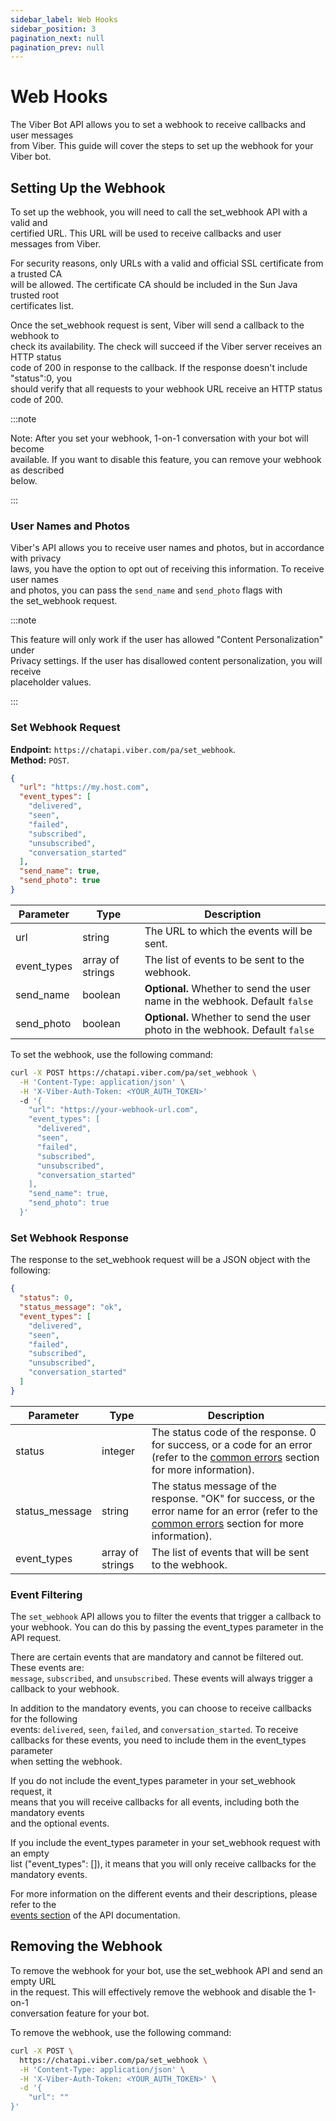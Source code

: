 ```yaml
---
sidebar_label: Web Hooks
sidebar_position: 3
pagination_next: null
pagination_prev: null
---
```


# Web Hooks

[//]: comment "an intro to web hooks"

The Viber Bot API allows you to set a webhook to receive callbacks and user messages<br/>
from Viber. This guide will cover the steps to set up the webhook for your Viber bot.

## Setting Up the Webhook

[//]: comment "a guide to setting up the webhook"

To set up the webhook, you will need to call the set_webhook API with a valid and<br/>
certified URL. This URL will be used to receive callbacks and user messages from Viber.

For security reasons, only URLs with a valid and official SSL certificate from a trusted CA<br/>
will be allowed. The certificate CA should be included in the Sun Java trusted root<br/>
certificates list.

Once the set_webhook request is sent, Viber will send a callback to the webhook to<br/>
check its availability. The check will succeed if the Viber server receives an HTTP status<br/>
code of 200 in response to the callback. If the response doesn't include "status":0, you<br/>
should verify that all requests to your webhook URL receive an HTTP status code of 200.

:::note

Note: After you set your webhook, 1-on-1 conversation with your bot will become<br/>
available. If you want to disable this feature, you can remove your webhook as described<br/>
below.

:::

### User Names and Photos

Viber's API allows you to receive user names and photos, but in accordance with privacy<br/>
laws, you have the option to opt out of receiving this information. To receive user names<br/>
and photos, you can pass the `send_name` and `send_photo` flags with<br/>
the set_webhook request.

:::note

This feature will only work if the user has allowed "Content Personalization" under<br/>
Privacy settings. If the user has disallowed content personalization, you will receive<br/>
placeholder values.

:::

### Set Webhook Request

**Endpoint:** `https://chatapi.viber.com/pa/set_webhook`. <br/>
**Method:** `POST`. <br/>

```json title="Payload"
{
  "url": "https://my.host.com",
  "event_types": [
    "delivered",
    "seen",
    "failed",
    "subscribed",
    "unsubscribed",
    "conversation_started"
  ],
  "send_name": true,
  "send_photo": true
}
```

| Parameter   | Type             | Description                                                                  |
| ----------- | ---------------- | ---------------------------------------------------------------------------- |
| url         | string           | The URL to which the events will be sent.                                    |
| event_types | array of strings | The list of events to be sent to the webhook.                                |
| send_name   | boolean          | **Optional.** Whether to send the user name in the webhook. Default `false`  |
| send_photo  | boolean          | **Optional.** Whether to send the user photo in the webhook. Default `false` |

To set the webhook, use the following command:

```bash title="Request Example"
curl -X POST https://chatapi.viber.com/pa/set_webhook \
  -H 'Content-Type: application/json' \
  -H 'X-Viber-Auth-Token: <YOUR_AUTH_TOKEN>'
  -d '{
    "url": "https://your-webhook-url.com",
    "event_types": [
      "delivered",
      "seen",
      "failed",
      "subscribed",
      "unsubscribed",
      "conversation_started"
    ],
    "send_name": true,
    "send_photo": true
  }'
```

### Set Webhook Response

The response to the set_webhook request will be a JSON object with the following:<br/>

```json title="Response Example"
{
  "status": 0,
  "status_message": "ok",
  "event_types": [
    "delivered",
    "seen",
    "failed",
    "subscribed",
    "unsubscribed",
    "conversation_started"
  ]
}
```

| Parameter      | Type             | Description                                                                                                                                                  |
| -------------- | ---------------- | ------------------------------------------------------------------------------------------------------------------------------------------------------------ |
| status         | integer          | The status code of the response. 0 for success, or a code for an error (refer to the [common errors](../errors) section for more information).               |
| status_message | string           | The status message of the response. "OK" for success, or the error name for an error (refer to the [common errors](../errors) section for more information). |
| event_types    | array of strings | The list of events that will be sent to the webhook.                                                                                                         |

### Event Filtering

The `set_webhook` API allows you to filter the events that trigger a callback to your<be/>
webhook. You can do this by passing the event_types parameter in the API request.

There are certain events that are mandatory and cannot be filtered out. These events are:<br/>
`message`, `subscribed`, and `unsubscribed`. These events will always trigger a<br/>
callback to your webhook.

In addition to the mandatory events, you can choose to receive callbacks for the following<br/>
events: `delivered`, `seen`, `failed`, and `conversation_started`. To receive<br/>
callbacks for these events, you need to include them in the event_types parameter<br/>
when setting the webhook.

If you do not include the event_types parameter in your set_webhook request, it<br/>
means that you will receive callbacks for all events, including both the mandatory events<br/>
and the optional events.

If you include the event_types parameter in your set_webhook request with an empty<br/>
list ("event_types": []), it means that you will only receive callbacks for the<br/>
mandatory events.

For more information on the different events and their descriptions, please refer to the<br/>
[events section](../events/intro.md) of the API documentation.

## Removing the Webhook

[//]: comment "a guide to removing the webhook"

To remove the webhook for your bot, use the set_webhook API and send an empty URL<br/>
in the request. This will effectively remove the webhook and disable the 1-on-1<br/>
conversation feature for your bot.

To remove the webhook, use the following command:

```bash title="Request Example"
curl -X POST \
  https://chatapi.viber.com/pa/set_webhook \
  -H 'Content-Type: application/json' \
  -H 'X-Viber-Auth-Token: <YOUR_AUTH_TOKEN>' \
  -d '{
    "url": ""
}'
```